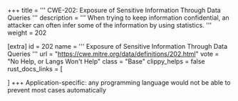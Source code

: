 +++
title = '''
CWE-202: Exposure of Sensitive Information Through Data Queries
'''
description	= '''
When trying to keep information confidential, an attacker can often infer some of the information by using statistics.
'''
weight = 202

[extra]
id = 202
name = '''
Exposure of Sensitive Information Through Data Queries
'''
url = "https://cwe.mitre.org/data/definitions/202.html"
vote = "No Help, or Langs Won't Help"
class = "Base"
clippy_helps = false
rust_docs_links = [
	
]
+++
Application-specific: any programming language would not be able to prevent most cases automatically